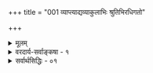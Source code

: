 +++
title = "001 व्याप्त्याद्यव्याकुलाभिः श्रुतिभिरधिगतो"

+++
<details><summary>मूलम्</summary>

व्याप्त्याद्यव्याकुलाभिः श्रुतिभिरधिगतो विश्वनेता स विश्वं क्रीडाकारुण्यतन्त्रः सृजति समतया जीवकर्मानुरूपम् ।  
रोषोऽपि प्रीतये स्यात्सुनिरसविषयस्तस्य निस्सीमशक्तेः स्वेच्छा(यां)तस्सर्वसिद्धिं वदति भगवतोऽवाप्तकामत्ववादः ॥ १ ॥
</details>

<details><summary>वरदार्य-सर्वाङ्कषा - १</summary>

ל 

प्रसक्तं परिसमाप्य प्रकृते विचारेऽवतरति - अस्यैवेत्यादि । **अचिन्त्यशक्तेः** = ऊहितुमप्यशक्याद्भुतदिव्यशक्तिपरिपूर्णस्य **अखिलजनयितुः** = **सकलजगत्स्रष्टुः** = जगन्निमित्तकारणभूतस्य **अस्यैव** = परमात्मनः **उपादानभावः** =जगदुपादानत्वमपि **स्यात्** = स्यादेव । 'एव' कारो भिन्नक्रमो वा । ननु 'प्रजापतिरकामयत प्रजास्सृजेयेति' (तै.सं.3-1-1), सोऽकामयत (तै. आ.) इति सृष्ट्यनुगुणसंकल्पवत्त्वान्निमित्तत्वं प्रसिद्धम्। उपादानत्वं कथम्? जगद्धि जडाजडमिश्रम् । जडं प्रत्युपादानत्वे उपादानोपादेययोरभेदस्यावश्यकत्वादित्यत्रसूक्ष्मेत्यादि । यतः **सूक्ष्माव्यक्तादिदेहः** = सूक्ष्मचिदचिच्छरीरकः परमात्मा **स्थूलवृत्त्या** = स्थूलावस्थया **अनेकधा** = बहुप्रकारेण परिणमति । 'प्रजापतिरकामयत' इत्यादिवत् 'सोऽकामयत बहुस्यां प्रजायेयेति' (तै.आ.) 'असद्वा इदमग्र आसीत् । ततो वै सदजायत । तदात्मानं स्वमकुरुत' ( तै. आ.) 'आत्मकृतेः ' ‘परिणामात्’ (ब्र.सू.1-4-26, 27 ) इत्यादिश्रुतिसूत्रैः ब्रह्मण एव जगद्रूपेण परिणामप्रतिपादनात् निमित्तत्ववत्, उपादानत्वमपि श्रौतमवगन्तव्यम् । नन्वेवं सति ' अवस्थाश्रयः उपादानम्' इत्येवोपादनलक्षणकरणात् ब्रह्मणो विकारवत्त्वं स्यात् । तेन च घटादिवदनित्यत्वमपि स्यादित्यत्राह - निष्कृष्ट इत्यादि । **अस्मिन्** = चिदचिच्छरीरके परमात्मनि, अमलगुणगणालङ्कृतानन्दरूपे निष्कृष्टे **शरीरिणि** = अखिलहेयप्रत्यनीकानन्तकल्याणगुणगणसागरे आनन्दरूपे ब्रह्मणि शरीरभूतचिदचिद्वस्तुनः पृथक् विभज्य ज्ञाते शरीरप्रतिसंबन्धिनि विशेष्ये परमात्मस्वरूपे समस्ताः निर्विकारादिवादा **:** = सर्वेऽपि 'निष्कलं निष्क्रियं शान्तं निरवद्यं निरञ्जनम्' (श्वे. 6- 19)इत्यादयो निरवयवत्वनिरवद्यत्वनिर्विकारत्वादिवादाः **समुचितगतयः** = तदनुगुणाविरुद्धार्थप्रतिपादनपराः 

415 



**संपद्यन्ते** = सम्यक्समन्विता भवन्ति । अतो न कश्चन विरोधः । उपक्रमे 'अचिन्त्यशक्तेः' इत्यभिधानेन 'अचिन्त्याः खलु ये भावा नैतांस्तर्केण योजयेत्' इति न्यायेन समाधीयतामित्याशयः । अधिकमग्रे ॥ 

वेदान्तशास्त्रस्य प्राणप्रायः अभिन्ननिमित्तोपादानवादः समर्थ्यतेऽत्र । कृत एव प्रश्नः पूर्वमेव पूर्वजैः ‘किं कारणं ब्रह्म कुतः स्म जाता जीवाम केन क्व च संप्रतिष्ठा । अधिष्ठिताः केन सुखेतरेषु वर्तामहे ब्रह्मविदो व्यवस्थाम्' (श्वे. 1-1-1) इति । क्रियते च स एव पुनः पुनः, करिष्यते च । उत्तरं किं? दुर्लभमेव तदव्यवसायिनाम् । ‘ते ध्यानयोगानुगता अपश्यन् देवात्मशक्तिं स्वगुणैर्निगूढाम्' (श्वे. 1-1-3) इति बहुकालतपोध्यानादिगम्ये विषये बुद्धिबलेन, कामक्रोधादिना, वादविवादादिना, पूर्वग्रहाग्रहादिना वा निर्णेतुं प्रवृत्ताः कथं पारं गच्छेयुः । ' अनन्यप्रोक्ते गतिरत्र नास्ति' (कठ. 1-2-8 ) इति तदभिज्ञपुरुषोपदेशमात्रगम्योऽयमर्थोऽत्राचार्यैः कथञ्चित्समगृह्यत । कार्यसामान्यं प्रति उपादानकारणं, निमित्तकारणं चेति द्वयमावश्यकम् । यच्च कारणं किञ्चित्, तदुपादानमात्रं वा, निमित्तमात्रं वा यदि स्यात्, तदा उपादानस्य निमित्तापेक्षा, निमित्तस्योपादानपेक्षा इति तयोः परस्परापेक्षाऽऽवश्यकी । मृदमन्तरा कुलालः किं कुर्यात् ? कुलालमन्तरा मृद्वा किं कुर्यात् । एवं परस्परापेक्षायां उभयोरपि स्वातन्त्र्यहान्या कार्यहानिः स्यात् । यद्यपि 'स्वतन्त्रः कर्ता' (पा. सू. 1-4-54 ) इति पाणिनिः, अथापि कर्ता करणाद्यधीन एव । तक्षा वास्याद्यधीन एव तक्षणं कुर्यात् । द्रष्टा चक्षुराद्यधीन एव किञ्चित् पश्येत् । तथाच स्वातन्त्र्यम् इतरकारणानामुपर्यधिष्ठानरूपम्, न तु निरङ्कुशम् । एवञ्च प्रकृतें जगद्व्यापारे परमात्मा यदि निमित्तमात्रं स्यात्तदा तस्योपादानापेक्षा स्यात् । सापेक्षत्वाच्चास्वतन्त्रः स्यात् । अस्वतन्त्रः जीवसदृशः कश्चित्स्यात्, न तु परमात्मा । अतः परमात्मा एक एव जगतः निमित्तमुपादानं चेति वक्तव्यम् । ब्रह्मणो निमित्तत्वं कार्यानुकूलसंकल्पाश्रयत्वम् । उपादानत्वं कार्यरूपावस्थाश्रयत्वम् । 'बहु स्याम्' इत्युत्तमपुरुषेण स्वस्यैव बहुधाभावस्य कथनात्, 'तदात्मानं स्वयमकुरुत ' इति स्वात्मानमेव तथा स्वयं परिवर्तितवानिति श्रवणाच्च परमात्मन एवावस्थाश्रयत्वमुक्तम् । एवं सति ब्रह्मण एव स्वरूपतोऽन्यथाभावे विकारित्वप्रसङ्गः । ब्रह्म तु निर्विकारम् - ' कूटस्थमचलम् ' ( गी. 12-3) इत्यादिभगवद्वचनात् । विकारिणां घटादीनां नाशदर्शनात् ब्रह्मणोऽपि कदाचिन्नाशप्रसङ्गः इति ब्रह्मणः उपादानत्वे महान् दोषः प्रदर्श्यते ॥ 

अत्र केचित् प्राहुः - ब्रह्म साक्षान्न परिणामाश्रयः, किन्तु तच्छरीरभूतचेतनाचेतनद्वारा । 'यः पृथिव्यां तिष्ठन् पृथिव्या अन्तरः, यं पृथिवी न वेद, यस्य पृथिवी शरीरं, यः पृथिवीमन्तरो यमयति, स त आत्मान्तर्याम्यमृतः' (बृ.5-7-3) इत्यारभ्य पृथिव्यादिवस्तुजातं एकैकशो निर्दिश्य 'यो विज्ञाने तिष्ठन् ' इति जीवं च निर्दिश्य तेषां शरीरत्वमपि कण्ठतो वदतीयं श्रुतिः । अन्तर्यामिबाह्मणे समानप्रकरणे माध्यंदिनशाखायां 'यो विज्ञाने तिष्ठत्' इत्येतत्स्थाने 'य आत्मनि तिष्ठन्' इति आत्मपदस्यैव श्रवणादत्रापि विज्ञानपदं जीववाचि । 'व्यपदेशाच्च क्रियायां न चेन्निर्देशविपर्ययः' (ब्र.सू. 2-3-35) इति सूत्रभाष्ये श्रीशङ्कराचार्यैरपि विज्ञानपदं जीवपरमभिहितम् । एवञ्च निखिलचिदचिच्छरीरकं ब्रह्म जगत्कारणम् । एवञ्च निखिलचेतनाचेतनशरीरित्वं परमात्मानस्सिद्धम् । शरीरलक्षणं च भाष्यादिषु बहुधा परीक्षितम् ॥ 



416 

। 

तदुपर्यपि यः कश्चिद्दोषं ब्रूयाद्धिया यदि । क्रियतां तत्परिष्कार इत्येवोत्तरमुच्यते ॥ श्रुतावसकृदुक्तार्थः कथं त्याज्यस्तु वैदिकैः । जगत्सर्वं शरीरं त इत्याह स्मृतिशेखरः ॥ 

एवञ्चान्यथाभावः परमात्मनः तच्छरीरभूतचेतनाचेतनद्वारकः । ' तद्धेदं तर्ह्यव्याकृतमासीत्तन्नामरूपाभ्यां व्याक्रियत' (बृ. 3-4-7) इति प्रलयकाले नामरूपरहितमव्याकृतमासीत्, अनन्तरं नामरूपाभ्यां व्याक्रियत चेतनाचेतनरूपमित्युच्यते । नामरूपरहितावस्था सूक्ष्मेति, तद्विशिष्टावस्था स्थूलेति च सिद्ध्यति । एवञ्च प्रलये सूक्ष्मचिदचिच्छरीरकं ब्रह्म, सृष्टौ स्थूलचिदचिच्छरीरकं भवति । सूक्ष्मत्वस्थूलत्वरूपेऽवस्थे चेतनाचेतनगते तद्विशिष्टपरमात्मन्यपि व्यवह्रियेते । यथा बालत्वयुवत्वादयः शरीरगता अपि तद्विशिष्टे जीवेऽपि व्यवह्रियन्ते । न तावतैते व्यवहारा औपचारिका इत्युदास्तुं शक्यते । अन्यस्य मुख्यव्यवहारस्य प्रदर्शयितुमशक्यत्वात् । न च ‘मम शरीरम्' इति मुख्यो व्यवहारः 'अहं बालः' इत्यौपचारिक इत्यस्ति व्यवहारभेद इति वाच्यम्; ‘ममात्मा' इत्यपि व्यवहारात् । यदाह जयन्तभट्टः - 'ममेदं शरीरम्' इति भेदप्रतिभासात् कथमहंप्रत्ययः शरीरालम्बनः स्यात् ? भोः ! साधो ! नैवंविधेषु विश्वसितुमर्हसि । 'ममात्मा' इत्यपि भेदप्रत्ययदर्शनात्' (न्या.म.7) इति । अत एतादृशव्यवहारेषु को मुख्यः ? कः औपचारिकः ? इति विवेक्तुं न केवललौकिकाः पारयेयुः । यतो व्यवहारस्सर्वोऽपि शरीरेन्द्रियादिशबलस्यैव । एतत्तत्त्वापरिज्ञानमूलक एव प्रपञ्चमिथ्यात्वसाधनसंरंभोऽपि केषाञ्चित् । प्रपञ्चस्य व्यावहारिकत्वं वदन्तोऽमी पारमार्थिको व्यवहारो नास्त्येवेति विस्मरन्ति किल । 'केन कं पश्येत्, केन कं विजानीयात्' इति किल पारमार्थिकी स्थितिः । नन्वस्ति वैकुण्ठे लोके पारमार्थिको व्यवहार इति चेत्; वैकुण्ठादिकमपि तेषां मिथ्यैव । अथवा, 

: ! । 

विचार्यताम् तत्र गत्वा स्थित्वात्रैव कथा कथम् । न हि जाग्रत्कथादीनां सन्ध्ये भवति निर्णयः॥ न वा सान्ध्यविचारस्य भवेज्जाग्रति निर्णयः । न तुरीयाद्यवस्थानां निर्णयो ह्यत्र शोभते ॥ 

अयि भो ब्रह्मन् ! किमिदमुच्यतेऽपूर्वम्? 

तर्हि स्वप्नसुषुप्त्यादिविचाराः शास्त्रगाः, कथम्? । युज्येरन्नद्य सर्वेषां साधूनां ज्ञानिनां तथा ॥ अन्यो हि व्यवहारः स्याद्विचारस्तद्विलक्षणः । विचारोऽपि च वेदान्तेऽत्यन्तं परिमितो मतः ॥ वादेषु युज्यते सर्वं जल्पे च न तु जातुचित् । जिज्ञासोस्तु कथा वादो जिगीषेोर्जल्प उच्यते ॥ निर्धारितेऽर्थे विज्ञानविचारो वाद इष्यते । न निर्धारस्तु जल्पेऽस्मिन् केवलं निग्रहः फलम् ॥ जगतो ब्रह्मदेहत्वं श्रुतिस्मृत्यादिसंमतम् । तत्र विज्ञानमन्वेष्यं ज्ञानमूलं न चान्यथा ॥ संबन्धो ह्यतिगाढोऽयं स्याच्छरीरशरीरिणोः । घटे जलमिवात्मायं शरीरे न हि वर्तते ॥ नापृथक्सिद्धिसामान्यं संबन्धो भवितुं क्षमः । अत्यन्तगहनं तत्त्वं स्याच्छरीरशरीरिणोः ॥ यतोऽहंप्रत्ययो देहे स्वरसो ज्ञानिनामपि । ज्ञानं तु ज्ञानिनां तथ्यं विशिष्टविषयं भवेत् ॥ अज्ञानिनां देहमात्रे तादृशप्रत्ययो भवेत् । स्वरूपतो धर्मतो वाप्योतप्रोतो हि चेतनः ॥ यथा सस्यादिकं बीजादेधते क्रमशस्तथा । सहैव देही देहश्चाप्येधते क्षीयते तथा ॥ स्थावराः किल संप्रोक्ताः जङ्गमाश्च तथेतरे । 'यथा वृक्षो वनस्पतिस्तथैव पुरुषोऽमृषा' ॥ 

आत्माधिकरणमा मुख्यमुपाजनप्रहाणः 

417 



इत्यादेि वर्णितं तत्र स्पष्टं वाजसनेयके । शारीरश्च च शरीरं च जायेते नश्यतस्सह । वटबीजस्य वृत्तान्तः छान्दोग्येऽवर्णि विस्तरात् । सर्वत्र शब्दान्सन्त्यज्य विषयश्चिन्त्यतां बुधैः ॥ शरीरे वर्तते स्पष्टमामोक्षं सर्वसाक्षिकम् । एवमेव हि संबन्धश्चिदचिद्ब्रह्मणामपि । एतत्प्रयुक्तैवेयं स्यादहं ब्रह्मास्मिधीरपि । एवञ्च चिदचिद्वारोपादानं ब्रह्म कथ्यते ॥ स्वरूपतो निर्विकारं विशिष्टं तु विकारवत् । न विरोधस्ततः वापीत्याहुस्ते स्थूलदृष्टयः ॥ विचक्षणास्त्वत्र केचिदात्माधिकरणादितः । साक्षादेवान्यथाभावं ब्रह्मणस्त्वाचचक्षिरे ॥ 

तथा ह्यात्माधिकरणभाष्यम् – ' कारणावस्थाया अवस्थान्तरापत्तिरूपो विकारः प्रकारद्वये प्रकारिणि च समानः' (ब्र.सू.2-3-18 ) इति । अचेतने स्वरूपान्यथाभावः, चेतने स्वभावान्यथाभावः, परमात्मनि पूर्वरूपानुपमर्देनान्तर्यामित्वरूपान्यथाभव इति ब्रह्मणस्साक्षादेवान्यथाभावादुपादानत्वमप्यद्वारकं साक्षादेव भवतीति मुख्यमेवोपादानत्वं ब्रह्मणस्सङ्गच्छते । अन्यथाभावमात्रं न विकारः, पूर्वरूपोपमर्दपूर्वकान्यथाभाव एव सः । यथा मृदः पिण्डत्वनिवृत्तिपूर्वकघटत्वप्राप्तिः । ब्रह्मणि पूर्वरूपोपमर्दस्य कदाप्यभावान्न नाशाद्यापादनसंभवः ॥ 

ननु भोः ! मृत्पिण्डस्य घटं प्रत्युपादानत्वं नाम पिण्डत्वनिवृत्तिपूर्वकघटत्वप्राप्तिरेव । एवञ्च तत्तदन्तर्यामिण एवोपादानत्वात् पूर्वान्तर्यामित्वं परित्यज्योत्तरान्तर्यामित्व प्राप्त्या ब्रह्मणः पूर्वरूपोपमर्दात्, स्वरूपान्यथाभावो मृदादेरिव स्यादेवेति, कथं निर्विकारत्वं ब्रह्मण इति चेत्, समाहितमेतत्पूर्वमेव (जड. 1,6) ॥ 

अत्रापि केचिदिच्छन्ति प्रक्रियामर्धतार्किकाः । धर्मान्यथाभावमात्रं ब्रह्मण्यपि यथोचितम् ॥ अखण्डस्सर्वगो नित्यः परमात्मा सदाऽमलः । अन्तर्यामित्वरूपेण सखण्डः स्यात् कथं न्विति ॥ कृत्स्नप्रसक्त्यधिकरणसङ्गतिस्त्वियमेव हि । अङ्गीकृत्यैव सिद्धान्तोऽप्यवर्णि श्रुतिमानतः ॥ स्वपक्षदोषसूत्रार्थो वर्णनीयः कथं? कुतः ? । अचिन्त्याः खलु ये भावा नैतांस्तर्केण योजयेत् ॥ किञ्चान्तर्यामितत्त्वं हि न तावत्सुगमं, नृणाम्। एकैकमपि तत्रत्यं कियत् किष्टार्थकं पदम् ॥ अन्तर्व्याप्तिबहिर्व्याप्तियुद्धं दृष्टं न हि त्वया । अन्तर्यामिस्वरूपं चेत् ज्ञातं, किं वावशिष्यते ॥ क्षीरे सर्पिरिव ब्रह्म वक्ति श्रुतिवचः कथम्? सर्पिर्न स्याद्यदि क्षीरे तर्हि तत् कुत्र वर्तते ? ॥ अथवाऽऽलोक्यतां बीजे वैचित्र्यं सर्वसंमतम् । भवन्ति शतशो बीजान्येकस्मादेव तादृशात् ॥ बीजस्यैकस्य शक्तिर्हि शतेषु प्रविभज्यते । अथापि सदृश्यान्येव, शक्तिस्तेषां किमन्यथा ॥ को वा बीजपदस्यार्थः प्रथमं तद्विचिन्त्यताम् । मूषकाघातबीजाद्धि नाङ्कुरं जायते कुतः ? ॥ यद्दृश्यते स्थूलरूपं न तद्वीजं तु वस्तुतः । आधारं यद्वृक्षशक्तेः तल्लोके बीजमुच्यते ॥ किं सा सावयवा शक्तिः उतानवयवा वद । कियद्विचित्रमत्रैव दृश्यते महदद्भुतम् ॥ वृथाचर्चाः परित्यज्य कालो नेयस्तु सार्थकः । गतः कालो न चागच्छेत् मौल्यं कालस्य चिन्त्यताम्॥ बुद्धिरेव महामाया जीवं बध्नात्यनेकशः । बुद्ध्यतीतं परं तत्त्वं बुद्ध्याऽमी मान्त्यहो कथम् ! । दृष्टेष्वपि पदार्थेषु वैचित्र्यं दृश्यतेऽद्भुतम् । एकस्मिन्नेव कर्ता च कर्म च स्यात्तु मैथुने ॥ कश्चिज्जन्तुर्जलचरः भवत्येतद् विचिन्त्यताम् । महादर्शकयन्त्रेणाप्यदृश्या अणवस्तथा ॥ 



418 

I 

ब्रह्माण्डमेव स्वान्तस्ते धरन्तीत्यपि चिन्त्यताम् । दृष्टेष्वर्थेषु चैवं चेददृष्टेऽलौकिके किमु ॥ आत्मानमेते मन्यन्ते रक्षकं परमात्मनः । गुणदोषौ स्वबुद्ध्यैव निश्चित्य परमात्मनः । तदभावं साधयित्वा रक्षितं भावयन्ति तम् । अचिन्त्यस्याप्रमेयस्य रक्षकेभ्यो नमो नमः ॥ यया यया भावनया भक्तस्तृप्यति सर्वथा । तथा तथा भावनैव भक्तानां शान्तिदायिनी ॥ 'ये यथा मां प्रपद्यन्ते तांस्तथैव भजाम्यहम् । इत्येवं हि समाश्वासं भक्तानां प्रददाति सः ॥ स्वतोऽनन्तानन्दमयः स्वाश्रितान्नन्दयंस्तथा । लेशतोऽवापि दुःखस्य कथं वाप्याश्रयो भवेत् ॥ आलोच्य सर्वपक्षांश्च विचार्य च पुनः पुनः । इदमेकं हितं सर्वकालिकं त्ववधीयताम् ॥ नैव मोहान्न वा गर्वान्नापि ज्ञानित्वमानितः । सत्यं त्रैकालिकं किन्तु स्मार्यते न तु शिक्ष्यते ॥ यावत्तु वर्तते दूरे तावत्प्रश्नादि वर्धते । यावत्सन्निहितं वस्तु तावत्प्रश्नो विलीयते ॥ लौकिके विषयेऽप्येवं दृश्यते कि न्वलौकिके । तत्रापि ब्रह्मविषये सर्ववस्तुविलक्षणे ॥ सर्वे तृप्यन्ति शब्दैस्तु नान्विष्यन्त्यर्थमान्तरम् । श्रुतेन मधुशब्देन किं न्वाऽऽस्वाद्येत तद्रसः ॥ अलौकिकं तु वेदान्तशास्त्रम् लौकिकबुद्धिभिः । अतीव नीतं कालुष्यमुपर्युपरि वर्धते ॥ सर्वात्मकस्य देवस्य दोषः को वा गुणोऽथवा । भवेद्विचिन्त्यतां सम्यक् वृथा शब्दं न वर्धयेत् ॥ ब्रह्म दाशा ब्रह्म दासा ब्रह्मेमे कितवा इति । श्रुतिः किं श्रुतपूर्वा ते, कथमेतद्विचिन्तय ॥ अन्तर्यामिपरं नीतं सर्वं, न ज्ञायते किमु ? अन्तर्यामिपदार्थो वा किं सुज्ञो मन्यते भवान् ? । त्यक्त्वा पुस्तकपाण्डित्यमाश्रित्यालौकिकं गुरुम् । क्रियतां च तपस्तीव्रं प्रसीदेद्येन वाऽच्युतः ॥ संप्रोक्तं न्यासतिलके लक्षणं गुरुशिष्ययोः । आचार्यतल्लजैस्सम्यग्दृष्टिस्सूक्ष्मात्र दीयताम् ॥ अणीयांश्चाप्यतर्क्यश्च न ज्ञायेत स्वबुद्धितः । अनन्यप्रोक्त एतस्मिन् गतिरन्या न विद्यते ॥ किञ्चान्यथाभावमात्रं न दोष इति चिन्त्यताम् । कुट्मलं चम्पकादीनां यदा विकसति स्वयम् ॥ प्रसारयन् सौरभं स्वं दिक्षु सर्वांश्च रञ्जयन् । विकासोऽयं गुणः प्रोक्तः, न दोष इति गण्यते ॥ विकासस्य विकारस्याप्यन्तरं ध्वान्ततेजयोः । को न जानाति मतिमान् विवेकी पुरुषः स्वतः । सृष्टिविज्ञानदृष्ट्या तु गुणदोषादिकल्पना । मानवानां हि मनसि सन्त्यनेकास्तु कल्पनाः ॥ एतेषामपि हि स्थानं बाह्ये जगति सीमितम् । न वस्तुस्पर्शि सर्वं तत् तीर्त्वा बुद्धिं तु चिन्त्यताम् ॥ पूर्णो विकासो ज्ञानस्य मुक्तिरित्युच्यते गुणः । प्रादुर्भावश्च जगतो विकास इति गण्यताम् ॥ सृष्टितत्त्वदृशा नास्ति भेदस्तु गुणदोषयोः । गुणदोषौ स्वबुद्ध्या हि निश्चिन्वन्ति जनास्सदा ॥ इतोऽपि बहुगाढोऽयं विषयो बुद्धिजीवीनाम् । सुगमो बुद्ध्यतीतानाम्, न श्रुता किं शुकस्य वाक् ॥ 'यश्च मूढतमो लोके यश्च बुद्धेः परं गतः । तावुभौ सुखमेधेते किश्यत्यन्तरितो जनः ॥' 

। 

श्रुतिरपि गरीयसी बहुधाभावं ब्रह्मणो वर्णयन्ती 'इन्द्रो मायाभिः पुरुरूप ईयते' (बृ.4-5-19) इति मायापदं प्रयुज्यात्मानं मूढेभ्यो रिरक्षिषति । 'एकं बीजं बहुधा यः करोति' (श्वे. 6-12 ) इति बीजमेव दृष्टान्ततया वर्णयति । अतस्साक्षादेवोपादानत्वे ब्रह्मणो न कोपि विरोधः स्वबुद्धिदौर्बल्यं विना ॥ 

419 



इदमप्यत्र तत्त्वमवधीयताम् - सूक्ष्मचिदचिच्छरीरकं ब्रह्म कारणावस्थमुच्यते । तत्र किं नाम सूक्ष्मत्वम्? नामरूपविभागानर्हत्वं तदित्युच्यते । नाम्नो रूपस्य चापगमे सूक्ष्मपदचिदचित्पदानां सहप्रयोगः कथम्? आः पापिन्! भगवद्भाष्यकारमप्याक्षिपसि ! भोः ब्रह्मवादिन्! अस्माकमुत्तरं दत्त्वाऽसंभाष्यैस्संभाष्य ध्यायस्व पुण्यकृतो मनसा बहुवारम् ॥ 

एतादृशश्च संरंभो जडानां सहजो गुणः । शुकस्य वचनं पूर्वमुक्तं तत् पठ्यतां मुहुः ॥ 

अस्त्वेतत्-भगवतो भाष्यकारस्य पङ्कीर्वा किं दृष्टचराऽऽयुष्मता भाष्यकारभक्ताग्रेसरेण ? तथा हि - ' अत्रेदं तत्त्वम् । चिदचिद्वस्तुशरीरतया तत्प्रकारं ब्रह्मैव सर्वदा सर्वशब्दाभिधेयम् । तत्कदाचित् स्वस्मात्स्वशरीरतयापि पृथग्व्यपदेशानर्हसूक्ष्मदशापन्नचिदचिद्वस्तुशरीरम्, तत् कारणावस्थं ब्रह्म । कदाचिच्च विभक्तनामरूपव्यवहारार्हस्थूलदशापन्नचिदचिद्वस्तुशरीरम् । तच्च कार्यावस्थम् ' (श्रीभा. 2-1-15) इति । अत्र 'स्वशरीरतया' इत्यत्र स्वशब्दा हि ब्रह्मपरः, तस्यैव वाक्ये प्रधानत्वात् । ' तेनापि स्वशरीरत्वेन पृथग्व्यपदेशानर्हसूक्ष्मदशापन्नत्वम्' चिदचितोर्विशेषणम् । अत्र 'स्वस्मिन्नेकतामापन्ने सति' इत्यादिप्रकृत्यधिकरणपङ्कयोऽपि द्रष्टव्याः । स्वेनापि पृथग्व्यपदेशानर्हत्वमुच्यते, चिदचिच्छब्दौ च प्रयुज्येते इति कथमिदमित्युच्यताम् ? 



अस्योत्तरं लब्धव्यं चेत्, प्रकरणमिदं परीक्ष्यताम् – “ न्यग्रोधफलमाहरेति । इदं भगव इति ॥ । भिन्धीति । भिन्ना भगव इति । किमत्र पश्यसीति । अण्व्य इवेमे धाना भगव इति । आसामङ्गैकां भिन्धीति । भिन्ना भगव इति । किमत्र पश्यसीति । न किञ्चन भगव इति ॥ १ ॥
</details>

<details><summary>सर्वार्थसिद्धिः - ०१</summary>

व्याप्त्याद्यव्याकुलाभिः श्रुतिभिरधिगतो विश्वनेता स विश्वं  
क्रीडाकारुण्यतन्त्रः सृजति समतया जीवकर्मानुरूपम् ।  
रोषोऽपि प्रीतये स्यात्सुनिरसविषयस्तस्य निस्सीमशक्तेः  
स्वेच्छा[यां]तस्सर्वसिद्धिं वदति भगवतोऽवाप्तकामत्ववादः ॥ १ ॥  
तदेवं प्रत्यगर्थद्वये प्रथमोद्दिष्टो जीवश्चिन्तितः । अथेश्वरश्चिन्त्यते । तत्र तावत्प्रमाणविशेषात् सिद्धिं प्रस्तौति - व्याप्त्याद्यव्याकुलाभिरिति ॥ धर्मप्रवृत्तियुक्तसर्वदेशकालव्यापितयाऽन्यथाकरणशङ्कानर्हाभिरित्यर्थः । यद्वा अनुमान- वद्व्याप्तिपक्षधर्मतानिरूपणजनितव्यभिचारसंभवादिरहिताभिरिति । श्रुतिभिरिति भ्रमादिमूलत्वासंभवख्यापनम् । शब्दानां सिद्धे व्युत्पत्तिस्तत्र तात्पर्यं च साधयिष्यते । विश्वनेता - विश्वेषां यथेष्टं विनियोक्ता । स कथं श्रुतिभिरधिगतः, कारणवाक्येषु सदादिशब्दैः 'तद्धेदं तर्ह्यव्याकृतमासीदित्यादिप्रदर्शितस्याव्यक्तापरपर्यायस्य प्रधानस्याभिधानादि'ति चेत्, तन्न; अव्यक्तस्य 'तदैक्षत', 'सोऽकामयत' इत्याद्युक्तस्वसङ्कल्पपूर्वकसृष्ट्याद्यसंभवात् । न खल्वीक्षणादिशब्दो भाक्तः; मुख्ये बाधकाभाव साधकभूयस्त्वस्य च शारीरके स्थापितत्वात् । 'सदेव सोम्येदमग्र आसीदि'त्याद्यचेतनसामानाधिकरण्यात् कारणमचेतनमिति चेन्न; सामानाधिकरण्यस्य स्थूलसूक्ष्मचिदचिद्वस्तुविशिष्टविवक्षयाऽप्युपपत्तेः । सर्वं च जगत् कर्तुश्शरीरतयाऽऽम्नातम्; 'अस्मान्मायी सृजेत विश्वमेतदि'ति । ईदृशी च सृष्टिः 'सोऽभिध्याय शरीरात्स्वादित्युपबृंहिता । अधीयते चाथर्वणिकाः 'विकारजननीमज्ञामष्टरूपामजां ध्रुवाम् । ध्यायतेऽध्यासिता तेन तन्यते प्रेर्यते पुनः ॥ सूयते पुरुषार्थं च तेनैवाधिष्ठिता जगत् । गौरनाद्यन्तवती सा जनित्री भूतभावनी ॥ इति । अगीयत चैतत् - 'मयाऽध्यक्षेण प्रकृतिस्सूयते सचराचरम्' इति । अतस्साक्षात् संकल्पाश्रयत्वम्, व्यवधानेन तु विकाराश्रयत्वमिति सर्वाविरोधः । ननु सद्विद्यायां मृत्पिण्डलोहमणिनखनिकृन्तनदृष्टान्तैः 'यथा पृथिव्यामोषधयस्संभवन्तीत्याथर्वणिकवाक्याच्चाचेतनमात्रोपादानत्वं जगतः प्रतीयत' इति चेन्न; मृत्पिण्डादिनिदर्शनानामेकविज्ञानेन सर्वविज्ञानस्यासंभवचोद्यपरिहारपरत्वात्, 'यथा पृथिव्यामिति वाक्यस्य त्वेकस्माद्विचित्रानन्तोत्पत्तिसंभवार्थत्वात् । न तु चेतननैरपेक्ष्यमेतैस्सूच्यम्; अन्यथा 'यथा सतः पुरुषात्केशलोमानीति चेतनसन्निधिसापेक्षोत्पत्तिनिदर्शनायोगात् । अस्तु तर्हि तद्वदयस्कान्तादिनयेन निर्व्यापारपुरुषसन्निधानात् प्रकृतेः प्रवृत्तिः, सर्वस्य च कार्यजातस्य जीवकर्महेतुकत्वात्, अपहतपाप्मात्वसर्वज्ञत्वादीनां च तस्मिन्नवस्थाभेदेनोपपत्तेरिति; तन्न । 'यथोर्णनाभिस्सृजते गृह्णते चेति प्रथमोक्तदृष्टान्तवैघट्यात् । 'प्रकृतिं पुरुषं चैव प्रविश्यात्मेच्छया हरिः । क्षोभयामास संप्राप्ते सर्गकाले व्ययाव्ययौ ॥' इति पुरुषस्यापि पराधिष्ठानेन जगत्सृष्ट्युपयोगोक्तेः । न च जीवस्य संवर्तसमयसंहृतकरणकलेबरस्य मुख्येक्षणादिसंभवः । मुक्तस्तर्हि प्रकृतिपुरुषयोरधिष्ठाता स्यात्; तस्य सत्यसंकल्पस्य स्वेच्छा पितृलोकादिविचित्रकार्यस्रष्टृत्वाम्नानान्मुख्येक्षणसिद्धेः । जीवान्यत्ववादाश्च वद्धान्यत्वविषयाः स्युः । 'ममैवांशो जीवलोके जीवभूतस्सनातन' इति जीवत्वस्यावस्थारूपत्वोक्तेः; मुक्तस्यैव हिरण्यगर्भादिदेहाधिष्ठानेन सृष्टिस्थित्यादिहेतुत्वमिति सर्वपुराणादिसामरस्यमिति; तदपि मन्दम् । एकस्यैवानाद्यन्तस्य सर्वमुक्तोपसृप्यत्वश्रवणात्, 'मम साधर्म्यमागताः', 'स्वातन्त्र्यमतुलं प्राप्य तेनैव सह मोदत इत्याद्युपबृंहणविरोधाच्च । 'सायुज्यं प्रतिपन्ना ये तीव्रभक्तास्तपस्विनः । किङ्करा मम ते नित्यं भवति निरुपद्रवाः ॥' इति च भगवदुक्तिः । मोक्षधर्मे, च 'अनेन साम्यं यास्यामीति मुमुक्षोरभिसन्धिवचनम् । प्रपञ्चितं चैतत् - 'परेण पर[धर्मी च]धर्मेण भवत्येष समेत्य वै' इत्यादिभिः एकस्य च सर्वप्रशासितृत्वं निस्सीमत्वं च श्रुतिस्मृतिशतसिद्धम् । अपि च मुक्तास्सर्वे किं संभूय जगत् सृजन्ति उत प्रतिनियतकार्याः? नाद्यः; 'स यदि पितृलोककाम' इत्यादिभिरव्यवस्थितेच्छादृष्टेः, सर्वेषामेकरूपेच्छाकॢप्तौ गौरवात्, तथा चाश्रवणात् । न द्वितीयः, 'इदं सर्वमसृजत' इत्यादिभिरेकस्य सर्वकर्तृत्वोक्तेः । समुदायैकत्वविवक्षा तु क्लिष्टा निर्मूला च; श्रुत्या कॢप्त्या वा तदयोगात् । अतः 'पतिं विश्वस्यात्मेश्वरम्' इति श्रुत एक एव सर्वकर्तेश्वरः ॥ श्लो. प्रयोजनादिविरहान्न कर्तेश इति ब्रुवन् । तस्य सिद्धावसिद्धौ च व्याघातादिपराहतः ॥  
मा भूदनुमानम्, प्रसङ्गस्तु स्यादिति चेन्न; प्रयोजनशून्यत्वे कर्तृत्वं न स्यात् । अस्ति च कर्तृत्वम्; अतः प्रयोजनवानिति विपर्ययविश्रमात् । तथा सति नेश्वरस्य बाधः प्रयोजनसाधकानुग्रहार्थत्वत् । अथ प्रयोजनवत्त्वे कर्मवश्यत्वप्रसक्तिः; तदभावात् प्रयोजनशून्य इति । एवमपि प्रयोजनशून्यविश्वकर्तृत्ववादिनामिष्टप्रसङ्गः । 'प्रयोजनमनुद्दिश्य न मन्दोऽपि प्रवर्तत इति चेत्, तर्हि प्रवृत्तिदर्शनात् प्रयोजनं किञ्चिदङ्गीकुरुष्व । स्वार्थं परार्थं वा प्रवर्तते इत्यत्रोभयार्थमित्याह - स इति । विषमसृष्ट्या साम्यं दुःखसृष्ट्या कारुण्यं च भज्येतेत्यत्राह - समतयेति । साम्यकारुण्यवत् यथाकर्म फलदायित्वमपि श्रुतिबलादङ्गीकार्यम् । अतस्तदविरोधेन गुणान्तरं व्यवस्थाप्यमिति भावः । दुःखनिवर्तनांशे कारुण्यसिद्धिः । ननु स्वसृष्टदुःखनिवर्तनेन कारुण्यलाभाद्वरं दुःखानुत्पादनमेव । अतस्सुखैकतानं जनयेज्जगत् करुणया सृजन्निति चेत्; किमयमीश्वरं प्रत्युपदेशः? अन्यान् प्रति वा? नाद्यः, तस्य परोपदेशाधीनप्रवृत्तित्वाभावात् । न द्वितीयः, तत्तत्प्रमाणसिद्धवस्तुस्वभावानामपर्यनुयोज्यत्वात् । स्मर्यते च -'शक्तयस्सर्वभावानामचिन्त्यज्ञानगोचराः । यतोऽतो ब्रह्मणस्तास्तु सर्गाद्या भावशक्तयः ॥ भवन्ति तपतां श्रेष्ठ पावकस्य यथोष्णता ॥ इति ॥ ननु दयावैकल्यपरिहारायानुग्रहांश एव भगवतः कर्तृत्वमङ्गीक्रियताम्; स्यादेतत्, एवं यदि वयमेव स्वेच्छया वस्तु व्यवस्थापयामः, किंतु प्रमाणदृष्ट्यैव । अतो निग्रहांशेऽपि निरङ्कुशं कर्तृत्वम् । अथ स्यात् - क्रोधो हि निग्रहहेतुः; स च स्वाश्रयदुःखाविनाभूतः, 'अरोषणो ह्यसौ देव' इति प्रसिद्धस्य च कथं क्रोध इति चेन्न; 'एतौ द्वौ विबुधश्रेष्ठावि'त्यादिषु कण्ठोक्तेः । भाक्तोऽयं क्रोधशब्द इति चेत्तन्न; प्रसादशब्दस्यापि तथात्वप्रसङ्गात् । अस्त्वेवमिति चेन्न; भिक्षुपादप्रसारणन्यायेन निरीश्वरवादावतारात् । अतः क्रोधावश्यंभावादीश्वरस्यापि दुःखावश्यंभाव इत्यत्राह - रोषोऽपीति । क्रोधरोषादिशब्दार्थो हि परपीडेच्छामात्रम् । स तावन्न स्वरूपतो दुःखम्; दुःखहेतुत्वमप्यस्याशक्यविषये, तथा दृष्टेः । स्मर्यते हि 'द्वाविमौ कण्टकौ तीक्ष्णौ शरोरपरिशोषणौ । यश्चाधनः कामयते यश्च कुप्यत्यनीश्वरः ॥' इति । न सर्वशक्तेरीश्वरस्य चिकीर्षितमशक्यं किञ्चिदस्ति । अतोऽस्य न दुःखाय क्रोधः, प्रत्युत निग्रहविहारेण प्रीतये स्यादिति । ननु इह विहारः क्रीडा; सा चारतिपरिहारार्था लोके प्रसिद्धा । जगतः स्रष्टारमधिकृत्य 'स एकाकी न रमेतेति श्रूयते' । अतः क्रीडायोगादरतियोगः, तदभावाद्वा तदभावः स्यात् । मैवम्; क्रीडा हि प्रीतिविशेषप्रभवः स्वयंप्रियो व्यापारः, अन्यथा तल्लक्षणमव्यापकं स्यात्; अतो नारतिप्रसङ्गः । अरतिश्रुतिश्च तदानीमेकाकित्वमनिष्टम्, अतो ब्रह्मादिसृष्टावुदयुङ्क्तेत्यभिसन्धत्ते, न पुरुषान्तरवदप्रवृत्तिजन्यदुःखभयात् प्रावर्ततेति; अशास्त्रवश्यस्य दुःखानर्हत्वात् । तथाऽपि 'क्रीडार्थं सृजतो विश्वे विहन्येत कृतार्थते'त्यत्राह - स्वेच्छायामिति । अवाप्तसमस्तकामवादो हि न काम्यनिवृत्तिपरः, अवाचस्त्वात्, सत्यकामत्वश्रुतिविरोधाच्च । नापि कामनानिषेधार्थः; 'सोऽकामयत', 'सत्यसंकल्प' इत्यादिबाधात् । अतो यथाकामं सर्वसिद्धिमभिसन्धत्ते इति ॥ सहकारिभिरारम्भे न स्वातन्त्र्यं विहन्यते । तत्सद्भावप्रवृत्त्योश्च स्वाधीनत्वव्यवस्थितेः ॥ कारकान्तरवैधुर्ये किमपेक्ष्य स्वतन्त्रता । शरीरमप्यधिष्ठेयं सहकार्येव कुर्वतः ॥ निरपेक्षस्वतन्त्रस्य सहकारिमस्सदा । अप्रवृत्तिः प्रवृत्तिर्वा नित्यं स्यादिति चेन्न तत् ॥ तत्तदिच्छाविशेषेण तत्क्रमस्योपपत्तितः । इच्छासन्तत्यनादित्वान्न च मूलक्षयः क्वचित् ॥ गुणेतरविपर्यासमन्योन्यसहकारिताम् । विवक्षातः क्वचित् प्राहुः निस्समत्वान्निमित्तताम् ॥ प्राप्यः परमभोग्यत्वान्निषेव्यः स्वामिभावतः । शक्तिकारुण्यभूम्ना च शरण्यस्सीदतां प्रभुः ॥ बहिरन्तश्च तद्व्याप्तिस्तत्र यत्रोभयं भवेत् । विभोरणोश्च न बहिर्नान्तस्तस्मान्न सा तयोः ॥ विभोर्नच्छिद्रमणुना नाणूनां विभुना च तत् । यथाप्रमाणं संबन्धमात्रमेव तयोर्भवेत् ॥ आकाशव्यतिभेदादेरसंभाव्यस्य चोदना । आकाशादिकमिच्छद्भिरनिच्छद्भिश्च दुर्वचा ॥ न विभज्येत गच्छद्भिर्न विहन्ति गतिं च यत् । अस्पर्शत्वात्तथाभूतं विभु वाऽविभु वाऽस्ति नः ॥ विभ्वणुप्रतिषेधेन मध्यमं च निषेधता । सर्वासत्त्वं च दुस्साधं सदसत्त्वविकल्पतः ॥ समस्तमूर्तसंयोगस्संभवेद्यस्य तद्विभु । तत्संभवोज्झितं द्रव्यं महत्त्वाणुत्वचित्रितम् ॥ 'अणोरणीयान्महतो महीयान्' इत्यनुश्रवः । विश्वव्यापित्वतात्पर्यान्न मिथो बाधमृच्छति ॥ यदल्पपरिमाणेन पृथुनां ग्रसनं श्रुतम्, । अचिन्त्यमिदमित्येके चिन्तनश्रमभीरवः ॥ १ ॥ इत्यागमिकेश्वरसिद्धिः ।
</details>


